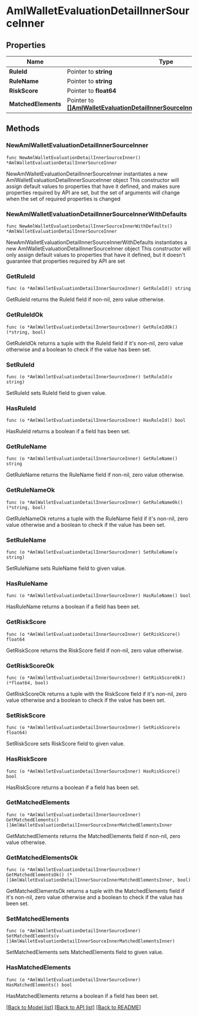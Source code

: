 # AmlWalletEvaluationDetailInnerSourceInner

## Properties

Name | Type | Description | Notes
------------ | ------------- | ------------- | -------------
**RuleId** | Pointer to **string** | Rule ID. | [optional] 
**RuleName** | Pointer to **string** | Rule name. | [optional] 
**RiskScore** | Pointer to **float64** | Risk score. | [optional] 
**MatchedElements** | Pointer to [**[]AmlWalletEvaluationDetailInnerSourceInnerMatchedElementsInner**](AmlWalletEvaluationDetailInnerSourceInnerMatchedElementsInner.md) |  | [optional] 

## Methods

### NewAmlWalletEvaluationDetailInnerSourceInner

`func NewAmlWalletEvaluationDetailInnerSourceInner() *AmlWalletEvaluationDetailInnerSourceInner`

NewAmlWalletEvaluationDetailInnerSourceInner instantiates a new AmlWalletEvaluationDetailInnerSourceInner object
This constructor will assign default values to properties that have it defined,
and makes sure properties required by API are set, but the set of arguments
will change when the set of required properties is changed

### NewAmlWalletEvaluationDetailInnerSourceInnerWithDefaults

`func NewAmlWalletEvaluationDetailInnerSourceInnerWithDefaults() *AmlWalletEvaluationDetailInnerSourceInner`

NewAmlWalletEvaluationDetailInnerSourceInnerWithDefaults instantiates a new AmlWalletEvaluationDetailInnerSourceInner object
This constructor will only assign default values to properties that have it defined,
but it doesn't guarantee that properties required by API are set

### GetRuleId

`func (o *AmlWalletEvaluationDetailInnerSourceInner) GetRuleId() string`

GetRuleId returns the RuleId field if non-nil, zero value otherwise.

### GetRuleIdOk

`func (o *AmlWalletEvaluationDetailInnerSourceInner) GetRuleIdOk() (*string, bool)`

GetRuleIdOk returns a tuple with the RuleId field if it's non-nil, zero value otherwise
and a boolean to check if the value has been set.

### SetRuleId

`func (o *AmlWalletEvaluationDetailInnerSourceInner) SetRuleId(v string)`

SetRuleId sets RuleId field to given value.

### HasRuleId

`func (o *AmlWalletEvaluationDetailInnerSourceInner) HasRuleId() bool`

HasRuleId returns a boolean if a field has been set.

### GetRuleName

`func (o *AmlWalletEvaluationDetailInnerSourceInner) GetRuleName() string`

GetRuleName returns the RuleName field if non-nil, zero value otherwise.

### GetRuleNameOk

`func (o *AmlWalletEvaluationDetailInnerSourceInner) GetRuleNameOk() (*string, bool)`

GetRuleNameOk returns a tuple with the RuleName field if it's non-nil, zero value otherwise
and a boolean to check if the value has been set.

### SetRuleName

`func (o *AmlWalletEvaluationDetailInnerSourceInner) SetRuleName(v string)`

SetRuleName sets RuleName field to given value.

### HasRuleName

`func (o *AmlWalletEvaluationDetailInnerSourceInner) HasRuleName() bool`

HasRuleName returns a boolean if a field has been set.

### GetRiskScore

`func (o *AmlWalletEvaluationDetailInnerSourceInner) GetRiskScore() float64`

GetRiskScore returns the RiskScore field if non-nil, zero value otherwise.

### GetRiskScoreOk

`func (o *AmlWalletEvaluationDetailInnerSourceInner) GetRiskScoreOk() (*float64, bool)`

GetRiskScoreOk returns a tuple with the RiskScore field if it's non-nil, zero value otherwise
and a boolean to check if the value has been set.

### SetRiskScore

`func (o *AmlWalletEvaluationDetailInnerSourceInner) SetRiskScore(v float64)`

SetRiskScore sets RiskScore field to given value.

### HasRiskScore

`func (o *AmlWalletEvaluationDetailInnerSourceInner) HasRiskScore() bool`

HasRiskScore returns a boolean if a field has been set.

### GetMatchedElements

`func (o *AmlWalletEvaluationDetailInnerSourceInner) GetMatchedElements() []AmlWalletEvaluationDetailInnerSourceInnerMatchedElementsInner`

GetMatchedElements returns the MatchedElements field if non-nil, zero value otherwise.

### GetMatchedElementsOk

`func (o *AmlWalletEvaluationDetailInnerSourceInner) GetMatchedElementsOk() (*[]AmlWalletEvaluationDetailInnerSourceInnerMatchedElementsInner, bool)`

GetMatchedElementsOk returns a tuple with the MatchedElements field if it's non-nil, zero value otherwise
and a boolean to check if the value has been set.

### SetMatchedElements

`func (o *AmlWalletEvaluationDetailInnerSourceInner) SetMatchedElements(v []AmlWalletEvaluationDetailInnerSourceInnerMatchedElementsInner)`

SetMatchedElements sets MatchedElements field to given value.

### HasMatchedElements

`func (o *AmlWalletEvaluationDetailInnerSourceInner) HasMatchedElements() bool`

HasMatchedElements returns a boolean if a field has been set.


[[Back to Model list]](../README.md#documentation-for-models) [[Back to API list]](../README.md#documentation-for-api-endpoints) [[Back to README]](../README.md)


